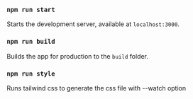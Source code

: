 ### `npm run start`

Starts the development server, available at `localhost:3000`.

### `npm run build`

Builds the app for production to the `build` folder.

### `npm run style`

Runs tailwind css to generate the css file with --watch option
